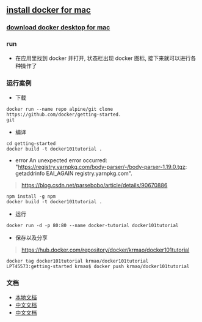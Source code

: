 ## [install docker for mac](https://docs.docker.com/docker-for-mac/install/)

### [download docker desktop for mac](https://hub.docker.com/editions/community/docker-ce-desktop-mac/)

### run
* 在应用里找到 docker 并打开, 状态栏出现 docker 图标, 接下来就可以进行各种操作了

### 运行案例

* 下载
```shell script
docker run --name repo alpine/git clone https://github.com/docker/getting-started.
git
```

* 编译
```
cd getting-started 
docker build -t docker101tutorial . 
```

* error An unexpected error occurred: "https://registry.yarnpkg.com/body-parser/-/body-parser-1.19.0.tgz: getaddrinfo EAI_AGAIN registry.yarnpkg.com".
> https://blog.csdn.net/parsebobo/article/details/90670886
```shell script
npm install -g npm
docker build -t docker101tutorial . 
```

* 运行
```shell script
docker run -d -p 80:80 --name docker-tutorial docker101tutorial
```

* 保存以及分享
> https://hub.docker.com/repository/docker/krmao/docker101tutorial
```shell script
docker tag docker101tutorial krmao/docker101tutorial 
LPT45573:getting-started krmao$ docker push krmao/docker101tutorial
```

### 文档
* [本地文档](http://localhost/tutorial/)
* [中文文档](http://www.dockerinfo.net/image%e9%95%9c%e5%83%8f)
* [中文文档](https://www.widuu.com/docker/installation/mac.html)